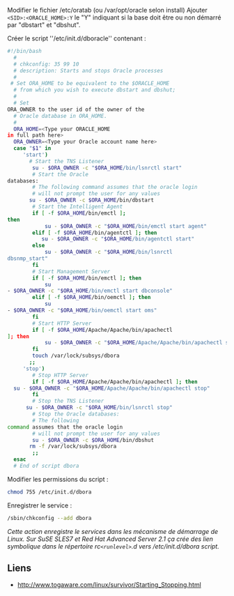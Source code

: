 <!-- --- title: Oracle / Démarrage/Arrêt automatique d'Oracle sous Linux -->
Modifier le fichier /etc/oratab (ou /var/opt/oracle selon install)
Ajouter `<SID>:<ORACLE_HOME>:Y` le "Y" indiquant si la base doit être ou non démarré par "dbstart" et "dbshut".

Créer le script ''/etc/init.d/dboracle'' contenant :

``` sh
#!/bin/bash
  #
  # chkconfig: 35 99 10
  # description: Starts and stops Oracle processes
  #
 # Set ORA_HOME to be equivalent to the $ORACLE_HOME
  # from which you wish to execute dbstart and dbshut;
  #
  # Set
ORA_OWNER to the user id of the owner of the
  # Oracle database in ORA_HOME.
  #
  ORA_HOME=<Type your ORACLE_HOME
in full path here>
  ORA_OWNER=<Type your Oracle account name here>
  case "$1" in
     'start')
       # Start the TNS Listener
        su - $ORA_OWNER -c "$ORA_HOME/bin/lsnrctl start"
        # Start the Oracle
databases:
        # The following command assumes that the oracle login
        # will not prompt the user for any values
       su - $ORA_OWNER -c $ORA_HOME/bin/dbstart
        # Start the Intelligent Agent
        if [ -f $ORA_HOME/bin/emctl ];
then
            su - $ORA_OWNER -c "$ORA_HOME/bin/emctl start agent"
        elif [ -f $ORA_HOME/bin/agentctl ]; then
           su - $ORA_OWNER -c "$ORA_HOME/bin/agentctl start"
        else
            su - $ORA_OWNER -c "$ORA_HOME/bin/lsnrctl
dbsnmp_start"
        fi
        # Start Management Server
        if [ -f $ORA_HOME/bin/emctl ]; then
            su
- $ORA_OWNER -c "$ORA_HOME/bin/emctl start dbconsole"
        elif [ -f $ORA_HOME/bin/oemctl ]; then
            su
- $ORA_OWNER -c "$ORA_HOME/bin/oemctl start oms"
        fi
        # Start HTTP Server
        if [ -f $ORA_HOME/Apache/Apache/bin/apachectl
]; then
            su - $ORA_OWNER -c "$ORA_HOME/Apache/Apache/bin/apachectl start"
        fi
        touch /var/lock/subsys/dbora
       ;;
     'stop')
        # Stop HTTP Server
        if [ -f $ORA_HOME/Apache/Apache/bin/apachectl ]; then
  su - $ORA_OWNER -c "$ORA_HOME/Apache/Apache/bin/apachectl stop"
        fi
        # Stop the TNS Listener
      su - $ORA_OWNER -c "$ORA_HOME/bin/lsnrctl stop"
        # Stop the Oracle databases:
        # The following
command assumes that the oracle login
        # will not prompt the user for any values
        su - $ORA_OWNER -c $ORA_HOME/bin/dbshut
       rm -f /var/lock/subsys/dbora
        ;;
  esac
  # End of script dbora
```

Modifier les permissions du script :

``` sh
chmod 755 /etc/init.d/dbora
```

Enregistrer le service :

``` sh
/sbin/chkconfig --add dbora
```

_Cette action enregistre le services dans les mécanisme de démarrage de Linux. Sur SuSE SLES7 et Red Hat Advanced Server
2.1 ça crée des lien symbolique dans le répertoire rc`<runlevel>`.d vers /etc/init.d/dbora script._

## Liens
  * http://www.togaware.com/linux/survivor/Starting_Stopping.html
  
<!-- --- tags: linux, oracle -->